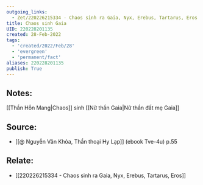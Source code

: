 ```yaml
---
outgoing_links:
  - Zet/220226215334 - Chaos sinh ra Gaia, Nyx, Erebus, Tartarus, Eros
title: Chaos sinh Gaia
UID: 220228201135
created: 28-Feb-2022
tags:
  - 'created/2022/Feb/28'
  - 'evergreen'
  - 'permanent/fact'
aliases: 220228201135
publish: True
---
```

## Notes:
[[Thần Hỗn Mang|Chaos]] sinh [[Nữ thần Gaia|Nữ thần đất mẹ Gaia]]

## Source:
- [[@ Nguyễn Văn Khỏa, Thần thoại Hy Lạp]] (ebook Tve-4u) p.55

## Relate:
- [[220226215334 - Chaos sinh ra Gaia, Nyx, Erebus, Tartarus, Eros]]